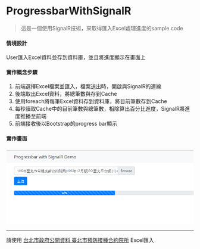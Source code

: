 # ProgressbarWithSignalR

> 這是一個使用SignalR技術，來取得匯入Excel處理進度的sample code

#### 情境設計
User匯入Excel資料並存到資料庫，並且將進度顯示在畫面上


#### 實作概念步驟

1.  前端選擇Excel檔案並匯入，檔案送出時，開啟與SignalR的連線
2.  後端取出Excel資料，將總筆數與存到Cache
3.  使用foreach將每筆Excel資料存到資料庫，將目前筆數存到Cache
4.  每秒讀取Cache中的目前筆數與總筆數，相除算出百分比進度，SignalR將進度推播至前端
5.  前端接收後以Bootstrap的progress bar顯示

#### 實作畫面
![image](https://github.com/CircleLin/ProgressbarWithSignalR/blob/master/progress.PNG)


* * *
請使用 [台北市政府公開資料 臺北市預防接種合約院所] Excel匯入

  [台北市政府公開資料 臺北市預防接種合約院所]: https://data.taipei/api/getDatasetInfo/downloadResource?id=ec201f0a-2efa-4426-9439-a8daea7b33c7&rid=3063803c-8794-4d19-ab1c-3e602dd77506        "台北市政府公開資料 臺北市預防接種合約院所"
